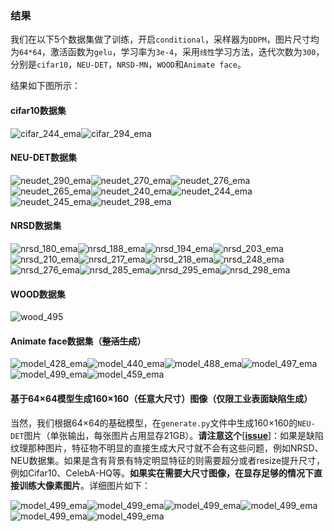 ### 结果

我们在以下5个数据集做了训练，开启`conditional`，采样器为`DDPM`，图片尺寸均为`64*64`，激活函数为`gelu`，学习率为`3e-4`，采用`线性`学习方法，迭代次数为`300`，分别是`cifar10`，`NEU-DET`，`NRSD-MN`，`WOOD`和`Animate face`。

结果如下图所示：



#### cifar10数据集

![cifar_244_ema](../../assets/cifar_244_ema.jpg)![cifar_294_ema](../../assets/cifar_294_ema.jpg)



#### NEU-DET数据集

![neudet_290_ema](../../assets/neudet_290_ema.jpg)![neudet_270_ema](../../assets/neudet_270_ema.jpg)![neudet_276_ema](../../assets/neudet_276_ema.jpg)![neudet_265_ema](../../assets/neudet_265_ema.jpg)![neudet_240_ema](../../assets/neudet_240_ema.jpg)![neudet_244_ema](../../assets/neudet_244_ema.jpg)![neudet_245_ema](../../assets/neudet_245_ema.jpg)![neudet_298_ema](../../assets/neudet_298_ema.jpg)



#### NRSD数据集

![nrsd_180_ema](../../assets/nrsd_180_ema.jpg)![nrsd_188_ema](../../assets/nrsd_188_ema.jpg)![nrsd_194_ema](../../assets/nrsd_194_ema.jpg)![nrsd_203_ema](../../assets/nrsd_203_ema.jpg)![nrsd_210_ema](../../assets/nrsd_210_ema.jpg)![nrsd_217_ema](../../assets/nrsd_217_ema.jpg)![nrsd_218_ema](../../assets/nrsd_218_ema.jpg)![nrsd_248_ema](../../assets/nrsd_248_ema.jpg)![nrsd_276_ema](../../assets/nrsd_276_ema.jpg)![nrsd_285_ema](../../assets/nrsd_285_ema.jpg)![nrsd_295_ema](../../assets/nrsd_295_ema.jpg)![nrsd_298_ema](../../assets/nrsd_298_ema.jpg)



#### WOOD数据集

![wood_495](../../assets/wood_495.jpg)



#### Animate face数据集（~~整活生成~~）

![model_428_ema](../../assets/animate_face_428_ema.jpg)![model_440_ema](../../assets/animate_face_440_ema.jpg)![model_488_ema](../../assets/animate_face_488_ema.jpg)![model_497_ema](../../assets/animate_face_497_ema.jpg)![model_499_ema](../../assets/animate_face_499_ema.jpg)![model_459_ema](../../assets/animate_face_459_ema.jpg)



#### 基于64×64模型生成160×160（任意大尺寸）图像（仅限工业表面缺陷生成）

当然，我们根据64×64的基础模型，在`generate.py`文件中生成160×160的`NEU-DET`图片（单张输出，每张图片占用显存21GB）。**请注意这个**[[**issue**]](https://github.com/chairc/Integrated-Design-Diffusion-Model/issues/9#issuecomment-1886422210)：如果是缺陷纹理那种图片，特征物不明显的直接生成大尺寸就不会有这些问题，例如NRSD、NEU数据集。如果是含有背景有特定明显特征的则需要超分或者resize提升尺寸，例如Cifar10、CelebA-HQ等。**如果实在需要大尺寸图像，在显存足够的情况下直接训练大像素图片**。详细图片如下：

![model_499_ema](../../assets/neu160_0.jpg)![model_499_ema](../../assets/neu160_1.jpg)![model_499_ema](../../assets/neu160_2.jpg)![model_499_ema](../../assets/neu160_3.jpg)![model_499_ema](../../assets/neu160_4.jpg)![model_499_ema](../../assets/neu160_5.jpg)

